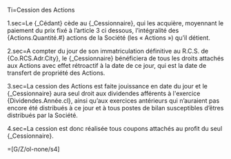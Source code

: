 Ti=Cession des Actions

1.sec=Le {_Cédant} cède au {_Cessionnaire}, qui les acquière, moyennant le paiement du prix fixé à l’article 3 ci dessous, l’intégralité des {Actions.Quantité.#} actions de la Société (les « Actions ») qu’il détient.

2.sec=A compter du jour de son immatriculation définitive au R.C.S. de {Co.RCS.Adr.City}, le {_Cessionnaire} bénéficiera de tous les droits attachés aux Actions avec effet rétroactif à la date de ce jour, qui est la date de transfert de propriété des Actions. 

3.sec=La cession des Actions est faite jouissance en date du jour et le {_Cessionnaire} aura seul droit aux dividendes afférents à l'exercice {Dividendes.Année.cl}, ainsi qu’aux exercices antérieurs qui n’auraient pas encore été distribués à ce jour et à tous postes de bilan susceptibles d’êtres distribués par la Société.

4.sec=La cession est donc réalisée tous coupons attachés au profit du seul {_Cessionnaire}.

=[G/Z/ol-none/s4]

